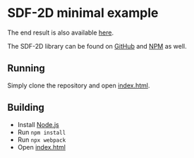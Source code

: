 # SDF-2D minimal example

The end result is also available [here](https://schmelczerandras.github.io/sdf-2d-minimal-example/dist/index.html).

The SDF-2D library can be found on [GitHub](https://github.com/schmelczerandras/sdf-2d) and [NPM](https://www.npmjs.com/package/sdf-2d) as well.

## Running

Simply clone the repository and open [index.html](dist/index.html).

## Building

- Install [Node.js](https://nodejs.org/en/)
- Run `npm install`
- Run `npx webpack`
- Open [index.html](dist/index.html)
